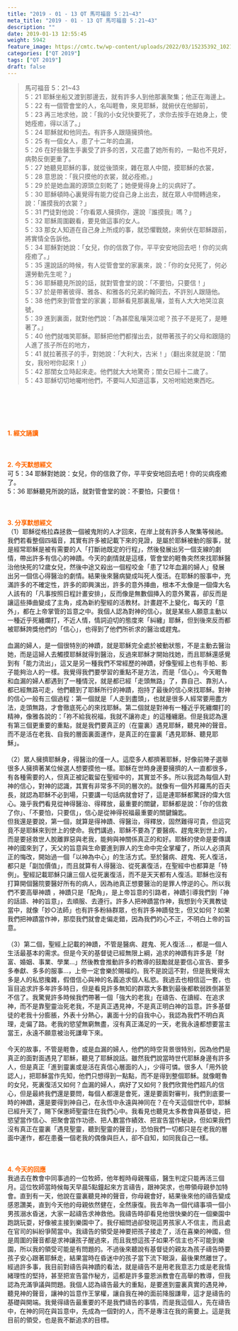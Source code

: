 ```yaml
---
title: "2019 - 01 - 13 QT 馬可福音 5：21~43"
meta_title: "2019 - 01 - 13 QT 馬可福音 5：21~43"
description: ""
date: 2019-01-13 12:55:45
weight: 5942
feature_image: https://cmtc.tw/wp-content/uploads/2022/03/15235392_10211799862337740_180693556567566654_o-1.webp
categories: ["QT 2019"]
tags: ["QT 2019"]
draft: false
---
```


<blockquote>馬可福音 5：21~43<br />
5：21 耶穌坐船又渡到那邊去，就有許多人到他那裏聚集；他正在海邊上。<br />
5：22 有一個管會堂的人，名叫睚魯，來見耶穌，就俯伏在他腳前，<br />
5：23 再三地求他，說：「我的小女兒快要死了，求你去按手在她身上，使她痊癒，得以活了。」<br />
5：24 耶穌就和他同去。有許多人跟隨擁擠他。<br />
5：25 有一個女人，患了十二年的血漏，<br />
5：26 在好些醫生手裏受了許多的苦，又花盡了她所有的，一點也不見好，病勢反倒更重了。<br />
5：27 她聽見耶穌的事，就從後頭來，雜在眾人中間，摸耶穌的衣裳，<br />
5：28 意思說：「我只摸他的衣裳，就必痊癒。」<br />
5：29 於是她血漏的源頭立刻乾了；她便覺得身上的災病好了。<br />
5：30 耶穌頓時心裏覺得有能力從自己身上出去，就在眾人中間轉過來，說：「誰摸我的衣裳？」<br />
5：31 門徒對他說：「你看眾人擁擠你，還說『誰摸我』嗎？」<br />
5：32 耶穌周圍觀看，要見做這事的女人。<br />
5：33 那女人知道在自己身上所成的事，就恐懼戰兢，來俯伏在耶穌跟前，將實情全告訴他。<br />
5：34 耶穌對她說：「女兒，你的信救了你，平平安安地回去吧！你的災病痊癒了。」<br />
5：35 還說話的時候，有人從管會堂的家裏來，說：「你的女兒死了，何必還勞動先生呢？」<br />
5：36 耶穌聽見所說的話，就對管會堂的說：「不要怕，只要信！」<br />
5：37 於是帶著彼得、雅各、和雅各的兄弟約翰同去，不許別人跟隨他。<br />
5：38 他們來到管會堂的家裏；耶穌看見那裏亂嚷，並有人大大地哭泣哀號，<br />
5：39 進到裏面，就對他們說：「為甚麼亂嚷哭泣呢？孩子不是死了，是睡著了。」<br />
5：40 他們就嗤笑耶穌。耶穌把他們都攆出去，就帶著孩子的父母和跟隨的人進了孩子所在的地方，<br />
5：41 就拉著孩子的手，對她說：「大利大，古米！」（翻出來就是說：「閨女，我吩咐你起來！」）<br />
5：42 那閨女立時起來走。他們就大大地驚奇；閨女已經十二歲了。<br />
5：43 耶穌切切地囑咐他們，不要叫人知道這事，又吩咐給她東西吃。</blockquote><br />
&nbsp;<br />
<br />
&nbsp;<br />
<br />
<span style="color: #ff6600;"><strong>1. </strong><strong>經文誦讀</strong></span><br />
<br />
<span style="color: #ff6600;"><strong> </strong></span><br />
<br />
<span style="color: #ff6600;"><strong>2. 今天默想</strong><strong>經文<br />
</strong></span>可 5：34 耶穌對她說：女兒，你的信救了你，平平安安地回去吧！你的災病痊癒了。<br />
5：36 耶穌聽見所說的話，就對管會堂的說：不要怕，只要信！<br />
<br />
&nbsp;<br />
<br />
<span style="color: #ff6600;"><strong>3. 分享默想經文<br />
</strong></span>（1）耶穌從格拉森拯救一個被鬼附的人才回來，在岸上就有許多人聚集等候祂。我們若看整個四福音，其實有許多被記載下來的見證，是屬於耶穌被動的服事，就是經常耶穌是被有需要的人「打斷祂既定的行程」，然後發展出另一個支線的劇情，帶出許多有信心的神蹟。今天的劇情就是這樣，管會堂的睚魯突然來找耶穌醫治他快死的12歲女兒，然後中途又殺出一個程咬金「患了12年血漏的婦人」發展出另一個信心得醫治的劇情。結果後來醫病變成叫死人復活。在耶穌的服事中，充滿許多的不確定性，許多的即興演出，許多的意外挿曲，根本不太像是一個偉大名人該有的「凡事按照日程計畫安排」，反而像是無數個挿入的意外驚喜，卻反而是讓這些挿曲變成了主角，成為新約聖經的活教材。計畫趕不上變化，每天的「意外」，都在上帝掌管的旨意之中。我個人認為對神的信心，就是某些人願意主動以一種近乎死纏爛打，不近人情，情詞迫切的態度來「糾纏」耶穌，但到後來反而都被耶穌誇獎他們的「信心」，也得到了他們所祈求的醫治或趕鬼。<br />
<br />
血漏的婦人，是一個很特別的神蹟，就是耶穌完全處於被動狀態，不是主動去醫治她，而是這婦人去觸摸耶穌就得到醫治，反過來耶穌才開始找她，而且耶穌還感覺到有「能力流出」，這又是另一種我們不常經歷的神蹟，好像聖經上也有手帕、影子能夠治人的一樣。我覺得我們要學習的重點不是方法，而是「信心」。今天睚魯和血漏的婦人都遇到了一種情況，就是都已經「走頭無路」了，靠自己、靠別人，都已經無路可走，他們聽到了耶穌所行的神蹟，抱持了最後的信心來找耶穌。對神的信心一般有三個過程：第一個就是「人走到盡頭」，也就是很多人經常要用盡方法，走頭無路，才會徹底死心的來找耶穌。第二個就是對神有一種近乎死纏爛打的精神，像雅各說的：「祢不給我祝福，我就不讓祢走」的這種纏磨。但是我認為還有第三個更重要的重點，就是我們要真正的（在靈裏）遇見耶穌，聽見神的聲音。而不是活在老我、自我的層面裏面運作，是真正的在靈裏「遇見耶穌、聽見耶穌」。<br />
<br />
（2）眾人擁擠耶穌身，得醫治的僅一人。這麼多人都擠著耶穌，好像前陣子選舉很多人擁擠著某位候選人想要摸他一樣。耶穌在世時身邊要擁擠的人一直都很多，有各種需要的人，但真正被記載留在聖經中的，其實並不多。所以我認為每個人對神的信心，對神的認識，其實有非常多不同的層次的。就像有一個外邦羅馬的百夫長，就認為耶穌不必到場，只要講一句話病就會好了，這是連耶穌都驚訝的偉大信心。幾乎我們看見從神得醫治、得釋放，最重要的關鍵，耶穌都是說：「你的信救了你」、「不要怕，只要信」，信心是從神得祝福最重要的關鍵鑰匙。<br />
但我還是要說，第一個，就算是得神蹟、得醫治，得釋放，固然難得可貴，但這究竟不是耶穌來到世上的使命。我們講過，耶穌不要為了要醫病、趕鬼來到世上的，而是要拯救世人脫離罪惡與老我，能夠與神關係真正的和好。耶穌的使命是要傳講神的國來到了，天父的旨意與生命要進到罪人的生命中完全掌權了，所以人必須真正的悔改，開始過一個「以神為中心」的生活方式。至於醫病、趕鬼、死人復活，都只是「副加價值」，而且就算有人得醫治、從死裏復活，在聖經中也都算是「特例」。聖經記載耶穌只讓三個人從死裏復活，而不是天天都有人復活。耶穌也沒有打算開個醫院要醫好所有的病人，因為祂真正想要醫治的是罪人悖逆的心。所以我們不要高舉神蹟 ，神蹟只是「配角」，是上帝旨意的引路者，神蹟引導我們到「神的話語、神的旨意」，去順服、去遵行。許多人把神蹟當作神，我想到今天異教徒當中，就像「妙○法師」也有許多粉絲群眾，也有許多神蹟發生，但又如何？如果我們把神蹟當作神，那麼我們就會走偏走錯，因為我們的心不正，不明白上帝的旨意。<br />
<br />
（3）第二個，聖經上記載的神蹟，不管是醫病、趕鬼、死人復活…，都是一個人生活最基本的需求。但是今天的基督徒已經無限上綱，追求的神蹟有許多是「財富、婚姻、事業、學業…」然後教會推動許多的教導的鼓勵就是要信心宣告、要多多奉獻、多多的服事…，上帝一定會樂於賜福的。我不是說這不對，但是我覺得太多是人的私慾攙雜，假借信心與神的名義追求個人私慾。我過去也相信這一套，也盲目追求許多年許多時日，但是看見許多無知的群眾大多數到最後都軟弱跌倒甚至不信了。我驚覺許多時候我們帶著一個「強大的老我」在禱告、在讀經、在追求神，而不是靠聖靈治死老我，不是真正遇見神，不是真正明白神的旨意。許多基督徒的老我十分膨脹，外表十分熱心，裏面十分的自我中心，我認為我們不明白真理，走偏了路。老我的慾望無窮無盡，沒有真正滿足的一天，老我永遠都想要當主當王，永遠不願意被治死謙卑下來。<br />
<br />
今天的故事，不管是睚魯，或是血漏的婦人，他們的時空背景很特別，因為他們是真正的面對面遇見了耶穌，聽見了耶穌說話。雖然我們說當時世代耶穌身邊有許多人，但是真正「進到靈裏或是活在真信心層面的人」，少得可憐。很多人「用外貌認人」，把耶穌當作先知，他們只想得到一點點，而不是得到整個耶穌。就像睚魯的女兒，死裏復活又如何？血漏的婦人，病好了又如何？我們欣賞他們超凡的信心，但是最終我們還是要問，每個人都還是會死，還是要面對審判，我們到底要一時的神蹟，還是要得到神自己，在永恆中永遠與神同在？在今天這個世代中，耶穌已經升天了，賜下保惠師聖靈住在我們心中。我看見也聽見太多教會與基督徒，把慾望當作信心、把聚會當作功德、把人數當作績效、把宣告當作秘訣，但如果我們沒有真正在靈裏「遇見聖靈，聽到聖靈的聲音」，恐怕我們一切都只是在老我的層面中運作，都在患養一個老我的偶像與巨人，卻不自知，如同我自己一樣。<br />
<br />
&nbsp;<br />
<br />
<span style="color: #ff6600;"><strong>4. 今天的回應<br />
</strong></span>我過去在教會中同事過的一位牧師，他年輕時母親罹癌，醫生判定只能再活三個月。這位牧師當時候每天早晨5點鐘起來方言禱告，跟神哭求，也帶領母親參加特會。直到有一天，他說在靈裏聽見神的聲音，你母親會好，結果後來他的禱告變成感恩讚美，直到今天他的母親依然健在，全然康復。我去年為一個代禱事項一個小男孩溺水昏迷，大家一起禱告求神救他。我禱告時卻看見他很快樂的在一個樂園中跑跳玩耍，好像被主接到樂園中了。我仔細問過卻發現這男孩家人不信主，而且處在官司的糾紛爭鬧當中。我禱告的領受是神要把孩子接走了，活在喜樂的神國，但是周圍的聲音都是求神讓孩子醒過來，而且我想這孩子如果不信主也不可能到樂園，所以我的領受可能是有問題的。不過後來聽說有基督徒的親友為孩子禱告時要孩子安心跟著耶穌走，結果當時在昏迷中的孩子當下流下眼淚，最後果然離世了。經過許多事，我目前對禱告與神蹟的看法，就是禱告不是用老我意志力或是老我情緒理性的堅持，甚至把宣告當作秘方，這都是許多靈恩派教會在高舉的教導，但我認為充滿爭議與問題。我個人認為禱告最大的重點，是要進到靈裏真實的遇見神，聽見神的聲音，讓神的旨意作王掌權，讓自我在神的面前降服謙卑，這才是禱告的基礎與開端。我覺得禱告最重要的不是我們禱告的事情，而是我這個人，先在禱告中，在神的同在與旨意中，先成為一個對的人，而不是專注在我的需要上。這是我目前的領受，也是我不斷追求的目標。
        
